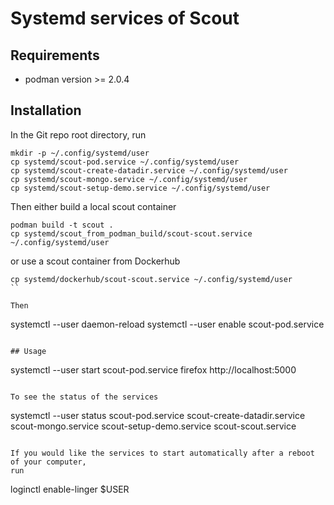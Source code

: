 # Systemd services of Scout

## Requirements

* podman version >= 2.0.4

## Installation

In the Git repo root directory, run


```
mkdir -p ~/.config/systemd/user
cp systemd/scout-pod.service ~/.config/systemd/user
cp systemd/scout-create-datadir.service ~/.config/systemd/user
cp systemd/scout-mongo.service ~/.config/systemd/user
cp systemd/scout-setup-demo.service ~/.config/systemd/user

```

Then either build a local scout container

```
podman build -t scout .
cp systemd/scout_from_podman_build/scout-scout.service ~/.config/systemd/user
```

or use a scout container from Dockerhub

```
cp systemd/dockerhub/scout-scout.service ~/.config/systemd/user
``

Then 

```
systemctl --user daemon-reload
systemctl --user enable scout-pod.service
```

## Usage

```
systemctl --user start scout-pod.service
firefox http://localhost:5000
```

To see the status of the services

```
systemctl --user status scout-pod.service scout-create-datadir.service scout-mongo.service scout-setup-demo.service scout-scout.service
```

If you would like the services to start automatically after a reboot of your computer,
run

```
loginctl enable-linger $USER
```
